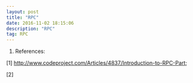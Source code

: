 ```yaml
---
layout: post
title: "RPC"
date: 2016-11-02 18:15:06 
description: "RPC"
tag: RPC
---
```


1. References:

[1] http://www.codeproject.com/Articles/4837/Introduction-to-RPC-Part;

[2] 
